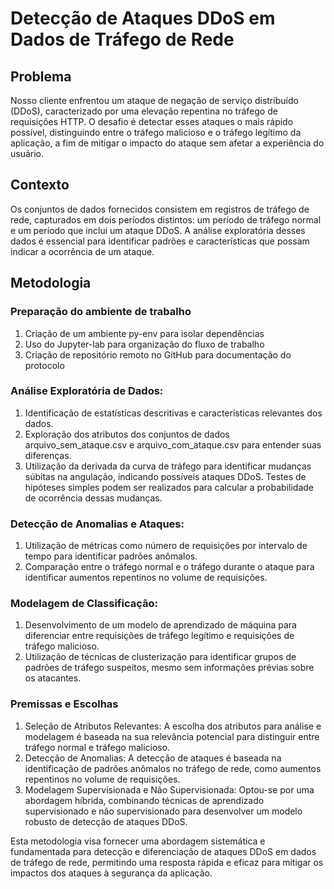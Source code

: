 # Detecção de Ataques DDoS em Dados de Tráfego de Rede
## Problema

Nosso cliente enfrentou um ataque de negação de serviço distribuído (DDoS), caracterizado por uma elevação repentina no tráfego de requisições HTTP. O desafio é detectar esses ataques o mais rápido possível, distinguindo entre o tráfego malicioso e o tráfego legítimo da aplicação, a fim de mitigar o impacto do ataque sem afetar a experiência do usuário.

## Contexto
Os conjuntos de dados fornecidos consistem em registros de tráfego de rede, capturados em dois períodos distintos: um período de tráfego normal e um período que inclui um ataque DDoS. A análise exploratória desses dados é essencial para identificar padrões e características que possam indicar a ocorrência de um ataque.

## Metodologia

### Preparação do ambiente de trabalho

1. Criação de um ambiente py-env para isolar dependências
2. Uso do Jupyter-lab para organização do fluxo de trabalho
3. Criação de repositório remoto no GitHub para documentação do protocolo

### Análise Exploratória de Dados:

1. Identificação de estatísticas descritivas e características relevantes dos dados.
2. Exploração dos atributos dos conjuntos de dados arquivo_sem_ataque.csv e arquivo_com_ataque.csv para entender suas diferenças.
3. Utilização da derivada da curva de tráfego para identificar mudanças súbitas na angulação, indicando possíveis ataques DDoS. Testes de hipóteses simples podem ser realizados para calcular a probabilidade de ocorrência dessas mudanças.

### Detecção de Anomalias e Ataques:

1. Utilização de métricas como número de requisições por intervalo de tempo para identificar padrões anômalos.
2. Comparação entre o tráfego normal e o tráfego durante o ataque para identificar aumentos repentinos no volume de requisições.


### Modelagem de Classificação:

1. Desenvolvimento de um modelo de aprendizado de máquina para diferenciar entre requisições de tráfego legítimo e requisições de tráfego malicioso.
2. Utilização de técnicas de clusterização para identificar grupos de padrões de tráfego suspeitos, mesmo sem informações prévias sobre os atacantes.

### Premissas e Escolhas

1. Seleção de Atributos Relevantes: A escolha dos atributos para análise e modelagem é baseada na sua relevância potencial para distinguir entre tráfego normal e tráfego malicioso.
2. Detecção de Anomalias: A detecção de ataques é baseada na identificação de padrões anômalos no tráfego de rede, como aumentos repentinos no volume de requisições.
3. Modelagem Supervisionada e Não Supervisionada: Optou-se por uma abordagem híbrida, combinando técnicas de aprendizado supervisionado e não supervisionado para desenvolver um modelo robusto de detecção de ataques DDoS.

Esta metodologia visa fornecer uma abordagem sistemática e fundamentada para detecção e diferenciação de ataques DDoS em dados de tráfego de rede, permitindo uma resposta rápida e eficaz para mitigar os impactos dos ataques à segurança da aplicação.